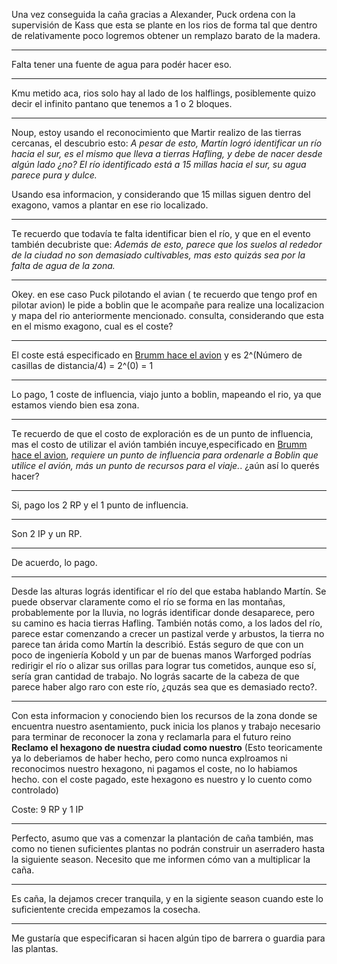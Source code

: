 Una vez conseguida la caña gracias a Alexander, Puck ordena con la supervisión de Kass
que esta se plante en los rios de forma tal que dentro de relativamente poco logremos obtener un remplazo barato de la madera.

---
Falta tener una fuente de agua para podér hacer eso.

---

Kmu metido aca, rios solo hay al lado de los halflings, posiblemente quizo decir el infinito pantano que tenemos a 1 o 2 bloques.

---

Noup,  estoy usando el reconocimiento que Martir realizo de las tierras cercanas, el descubrio esto:
*A pesar de esto, Martín logró identificar un río hacia el sur, es el mismo que lleva a tierras Hafling, y debe de nacer desde algún lado ¿no?
El río identificado está a 15 millas hacia el sur, su agua parece pura y dulce.*

Usando esa informacion, y considerando que 15 millas siguen dentro del exagono, vamos a plantar en ese rio localizado. 

---

Te recuerdo que todavía te falta identificar bien el río, y que en el evento también decubriste que: *Además de esto, parece que los suelos al rededor de la ciudad no son demasiado cultivables, mas esto quizás sea por la falta de agua de la zona.*

---

Okey. en ese caso 
Puck pilotando el avian ( te recuerdo que tengo prof en pilotar avion) le pide a boblin que le acompañe para realize  una localizacion y  mapa del rio anteriormente mencionado. 
consulta, considerando que esta en el mismo exagono, cual es el coste?

---

El coste está especificado en [Brumm hace el avion](Brumm%20hace%20el%20avion.md) y es 2^(Número de casillas de distancia/4) = 2^(0) = 1

---

Lo pago, 1 coste de influencia, viajo junto a boblin, mapeando el rio,  ya que estamos viendo bien esa zona. 

--- 

Te recuerdo de que el costo de exploración es de un punto de influencia, mas el costo de utilizar el avión también incuye,especificado en [Brumm hace el avion](Brumm%20hace%20el%20avion.md), *requiere un punto de influencia para ordenarle a Boblin que utilice el avión, más un punto de recursos para el viaje.*.
¿aún así lo querés hacer?

---

Si, pago los 2 RP y el 1 punto de influencia.

---

Son 2 IP y un RP.

---

De acuerdo, lo pago.

--- 

Desde las alturas lográs identificar el río del que estaba hablando Martín. Se puede observar claramente como el río se forma en las montañas, probablemente por la lluvia, no lográs identificar donde desaparece, pero su camino es hacia tierras Hafling.
También notás como, a los lados del río, parece estar comenzando a crecer un pastizal verde y arbustos, la tierra no parece tan árida como Martín la describió. 
Estás seguro de que con un poco de ingeniería Kobold y un par de buenas manos Warforged podrías redirigir el río o alizar sus orillas para lograr tus cometidos, aunque eso sí, sería gran cantidad de trabajo.
No lográs sacarte de la cabeza de que parece haber algo raro con este río, ¿quzás sea que es demasiado recto?.

--- 

Con esta informacion y conociendo bien los recursos de la zona donde se encuentra nuestro asentamiento, puck inicia los planos y trabajo necesario para  terminar de reconocer la zona y reclamarla para el futuro reino
**Reclamo el hexagono de nuestra ciudad como nuestro** (Esto teoricamente ya lo deberiamos de haber hecho, pero como nunca explroamos ni reconocimos nuestro hexagono, ni pagamos el coste, no lo habiamos hecho. con el coste pagado, este hexagono es nuestro y lo cuento como controlado)

Coste: 9 RP y 1 IP

---

Perfecto, asumo que vas a comenzar la plantación de caña también, mas como no tienen suficientes plantas no podrán construir un aserradero hasta la siguiente season.
Necesito que me informen cómo van a multiplicar la caña.

---

Es caña, la dejamos crecer tranquila, y en la sigiente season cuando este lo suficientente crecida empezamos la cosecha.

---

Me gustaría que especificaran si hacen algún tipo de barrera o guardia para las plantas.

